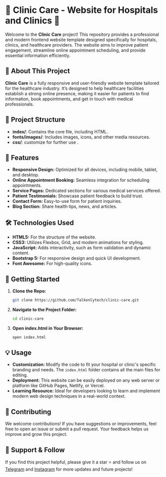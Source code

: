 
# 🌟 Clinic Care - Website for Hospitals and Clinics 🌟

Welcome to the **Clinic Care** project! This repository provides a professional and modern frontend website template designed specifically for hospitals, clinics, and healthcare providers. The website aims to improve patient engagement, streamline online appointment scheduling, and provide essential information efficiently.

## 🚀 **About This Project**

**Clinic Care** is a fully responsive and user-friendly website template tailored for the healthcare industry. It’s designed to help healthcare facilities establish a strong online presence, making it easier for patients to find information, book appointments, and get in touch with medical professionals.

## 📂 **Project Structure**

- **index/**: Contains the core file, including HTML.
- **fonts/images/**: Includes images, icons, and other media resources.
- **css/**: customize for further use .

## 🔧 **Features**

- **Responsive Design:** Optimized for all devices, including mobile, tablet, and desktop.
- **Online Appointment Booking:** Seamless integration for scheduling appointments.
- **Service Pages:** Dedicated sections for various medical services offered.
- **Patient Testimonials:** Showcase patient feedback to build trust.
- **Contact Form:** Easy-to-use form for patient inquiries.
- **Blog Section:** Share health tips, news, and articles.

## 🛠️ **Technologies Used**

- **HTML5:** For the structure of the website.
- **CSS3:** Utilizes Flexbox, Grid, and modern animations for styling.
- **JavaScript:** Adds interactivity, such as form validation and dynamic content.
- **Bootstrap 5:** For responsive design and quick UI development.
- **Font Awesome:** For high-quality icons.

## 🚀 **Getting Started**

1. **Clone the Repo:** 
   ```bash
   git clone https://github.com/Talkonlytech/clinic-care.git
   ```
2. **Navigate to the Project Folder:**
   ```bash
   cd clinic-care
   ```
3. **Open index.html in Your Browser:**
   ```bash
   open index.html
   ```

## 💡 **Usage**

- **Customization:** Modify the code to fit your hospital or clinic's specific branding and needs. The `index.html` folder contains all the main files for editing.
- **Deployment:** This website can be easily deployed on any web server or platform like GitHub Pages, Netlify, or Vercel.
- **Learning Resource:** Ideal for developers looking to learn and implement modern web design techniques in a real-world context.

## 📝 **Contributing**

We welcome contributions! If you have suggestions or improvements, feel free to open an issue or submit a pull request. Your feedback helps us improve and grow this project.


## 🌟 **Support & Follow**

If you find this project helpful, please give it a star ⭐ and follow us on [Telegram](https://t.me/talk_only_tech) and [Instagram](https://www.instagram.com/talk_only_tech?igsh=MW5naXBmOXpqN2wzZg==) for more updates and future projects!
